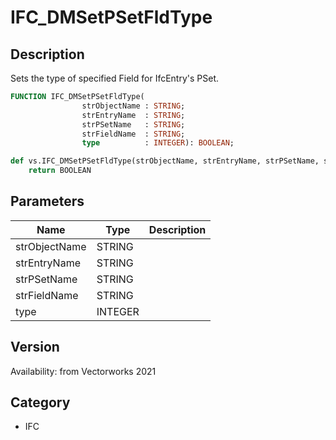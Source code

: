 # IFC_DMSetPSetFldType

## Description
Sets the type of specified Field for IfcEntry's PSet.

```pascal
FUNCTION IFC_DMSetPSetFldType(
				strObjectName : STRING;
				strEntryName  : STRING;
				strPSetName   : STRING;
				strFieldName  : STRING;
				type          : INTEGER): BOOLEAN;
```

```python
def vs.IFC_DMSetPSetFldType(strObjectName, strEntryName, strPSetName, strFieldName, type):
    return BOOLEAN
```

## Parameters
|Name|Type|Description|
|---|---|---|
|strObjectName|STRING|   |
|strEntryName|STRING|   |
|strPSetName|STRING|   |
|strFieldName|STRING|   |
|type|INTEGER|   |

## Version
Availability: from Vectorworks 2021

## Category
* IFC

